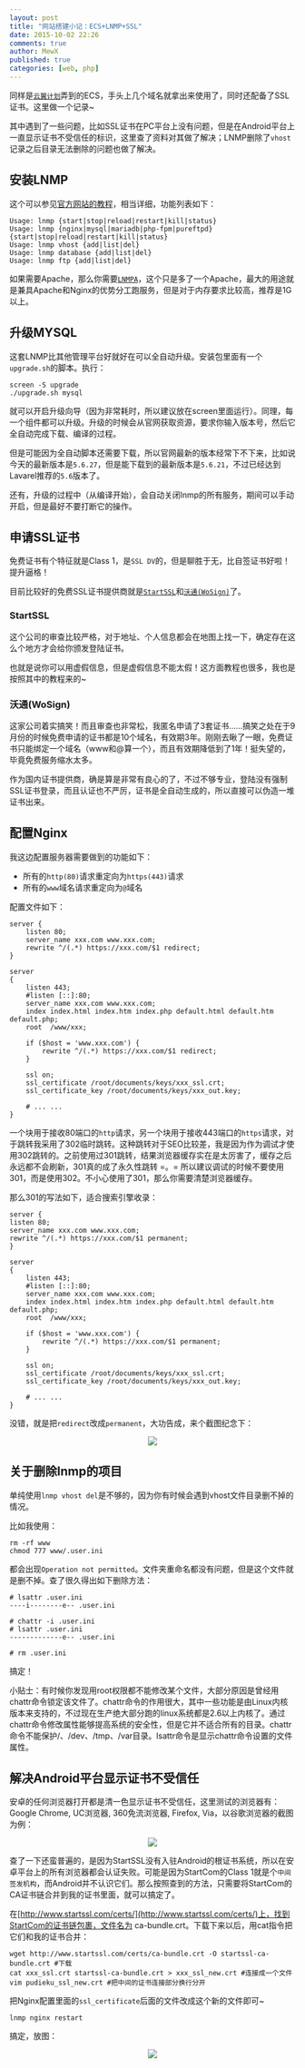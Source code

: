 ```yaml
---
layout: post
title: "网站搭建小记：ECS+LNMP+SSL"
date: 2015-10-02 22:26
comments: true
author: MewX
published: true
categories: [web, php]
---
```


同样是[`云翼计划`](http://www.aliyun.com/act/aliyun/campus.html)弄到的ECS，手头上几个域名就拿出来使用了，同时还配备了SSL证书。这里做一个记录~

其中遇到了一些问题，比如SSL证书在PC平台上没有问题，但是在Android平台上一直显示证书不受信任的标识，这里查了资料对其做了解决；LNMP删除了`vhost`记录之后目录无法删除的问题也做了解决。

## 安装LNMP

这个可以参见[官方网站的教程](http://lnmp.org/)，相当详细，功能列表如下：

    Usage: lnmp {start|stop|reload|restart|kill|status}
    Usage: lnmp {nginx|mysql|mariadb|php-fpm|pureftpd} {start|stop|reload|restart|kill|status}
    Usage: lnmp vhost {add|list|del}
    Usage: lnmp database {add|list|del}
    Usage: lnmp ftp {add|list|del}


如果需要Apache，那么你需要[`LNMPA`](http://lnmp.org/lnmpa.html)，这个只是多了一个Apache，最大的用途就是兼具Apache和Nginx的优势分工跑服务，但是对于内存要求比较高，推荐是1G以上。

## 升级MYSQL

这套LNMP比其他管理平台好就好在可以全自动升级。安装包里面有一个`upgrade.sh`的脚本。执行：

    screen -S upgrade
    ./upgrade.sh mysql

就可以开启升级向导（因为非常耗时，所以建议放在screen里面运行）。同理，每一个组件都可以升级。升级的时候会从官网获取资源，要求你输入版本号，然后它全自动完成下载、编译的过程。

但是可能因为全自动脚本还需要下载，所以官网最新的版本经常下不下来，比如说今天的最新版本是`5.6.27`，但是能下载到的最新版本是`5.6.21`，不过已经达到Lavarel推荐的`5.6`版本了。

还有，升级的过程中（从编译开始），会自动关闭lnmp的所有服务，期间可以手动开启，但是最好不要打断它的操作。

## 申请SSL证书

免费证书有个特征就是Class 1，是`SSL DV`的，但是聊胜于无，比自签证书好啦！提升逼格！

目前比较好的免费SSL证书提供商就是[`StartSSL`](https://startssl.com/)和[`沃通(WoSign)`](https://wosign.com/)了。

### StartSSL

这个公司的审查比较严格，对于地址、个人信息都会在地图上找一下，确定存在这么个地方才会给你颁发登陆证书。

也就是说你可以用虚假信息，但是虚假信息不能太假！这方面教程也很多，我也是按照其中的教程来的~

### 沃通(WoSign)

这家公司着实搞笑！而且审查也非常松，我匿名申请了3套证书……搞笑之处在于9月份的时候免费申请的证书都是10个域名，有效期3年。刚刚去瞅了一眼，免费证书只能绑定一个域名（www和@算一个），而且有效期降低到了1年！挺失望的，毕竟免费服务缩水太多。

作为国内证书提供商，确是算是非常有良心的了，不过不够专业，登陆没有强制SSL证书登录，而且认证也不严厉，证书是全自动生成的，所以直接可以伪造一堆证书出来。

## 配置Nginx

我这边配置服务器需要做到的功能如下：

- 所有的`http(80)`请求重定向为`https(443)`请求
- 所有的`www`域名请求重定向为`@`域名

配置文件如下：

    server {
        listen 80;
        server_name xxx.com www.xxx.com;
        rewrite ^/(.*) https://xxx.com/$1 redirect;
    }

    server
    {
        listen 443;
        #listen [::]:80;
        server_name xxx.com www.xxx.com;
        index index.html index.htm index.php default.html default.htm default.php;
        root  /www/xxx;

        if ($host = 'www.xxx.com') {
            rewrite ^/(.*) https://xxx.com/$1 redirect;
        }

        ssl on;
        ssl_certificate /root/documents/keys/xxx_ssl.crt;
        ssl_certificate_key /root/documents/keys/xxx_out.key;

        # ... ...
    }

一个块用于接收80端口的`http`请求，另一个块用于接收443端口的`https`请求，对于跳转我采用了302临时跳转。这种跳转对于SEO比较差，我是因为作为调试才使用302跳转的。之前使用过301跳转，结果浏览器缓存实在是太厉害了，缓存之后永远都不会刷新，301真的成了永久性跳转 =。= 所以建议调试的时候不要使用301，而是使用302。不小心使用了301，那么你需要清楚浏览器缓存。

那么301的写法如下，适合搜索引擎收录：

    server {
    listen 80;
    server_name xxx.com www.xxx.com;
    rewrite ^/(.*) https://xxx.com/$1 permanent;
    }

    server
    {
        listen 443;
        #listen [::]:80;
        server_name xxx.com www.xxx.com;
        index index.html index.htm index.php default.html default.htm default.php;
        root  /www/xxx;

        if ($host = 'www.xxx.com') {
            rewrite ^/(.*) https://xxx.com/$1 permanent;
        }

        ssl on;
        ssl_certificate /root/documents/keys/xxx_ssl.crt;
        ssl_certificate_key /root/documents/keys/xxx_out.key;

        # ... ...
    }

没错，就是把`redirect`改成`permanent`，大功告成，来个截图纪念下：

<center><img src="{{ site.cdn }}imgs/201510/ssl-preview.jpg" style="max-width:100%; height:auto;"/></center>

## 关于删除lnmp的项目

单纯使用`lnmp vhost del`是不够的，因为你有时候会遇到vhost文件目录删不掉的情况。

比如我使用：

    rm -rf www
    chmod 777 www/.user.ini

都会出现`Operation not permitted`。文件夹重命名都没有问题，但是这个文件就是删不掉。查了很久得出如下删除方法：

    # lsattr .user.ini
    ----i--------e-- .user.ini

    # chattr -i .user.ini
    # lsattr .user.ini
    -------------e-- .user.ini

    # rm .user.ini

搞定！

小贴士：有时候你发现用root权限都不能修改某个文件，大部分原因是曾经用chattr命令锁定该文件了。chattr命令的作用很大，其中一些功能是由Linux内核版本来支持的，不过现在生产绝大部分跑的linux系统都是2.6以上内核了。通过chattr命令修改属性能够提高系统的安全性，但是它并不适合所有的目录。chattr命令不能保护/、/dev、/tmp、/var目录。lsattr命令是显示chattr命令设置的文件属性。

## 解决Android平台显示证书不受信任

安卓的任何浏览器打开都是清一色显示证书不受信任，这里测试的浏览器有：Google Chrome, UC浏览器, 360免流浏览器, Firefox, Via，以谷歌浏览器的截图为例：

<center><img src="{{ site.cdn }}imgs/201510/cert-err.jpg" style="max-width:100%; height:auto;"/></center>

查了一下还蛮普遍的，是因为StartSSL没有入驻Android的根证书系统，所以在安卓平台上的所有浏览器都会认证失败。可能是因为StartCom的Class 1就是个`中间签发机构`，而Android并不认识它们。那么按照查到的方法，只需要将StartCom的CA证书链合并到我的证书里面，就可以搞定了。

在[http://www.startssl.com/certs/](http://www.startssl.com/certs/)上，找到StartCom的证书链包裹，文件名为 ca-bundle.crt。下载下来以后，用cat指令把它们和我的证书合并：

    wget http://www.startssl.com/certs/ca-bundle.crt -O startssl-ca-bundle.crt #下载
    cat xxx_ssl.crt startssl-ca-bundle.crt > xxx_ssl_new.crt #连接成一个文件
    vim pudieku_ssl_new.crt #把中间的证书连接部分换行分开

把Nginx配置里面的`ssl_certificate`后面的文件改成这个新的文件即可~

    lnmp nginx restart

搞定，放图：

<center><img src="{{ site.cdn }}imgs/201510/cert-pass.jpg" style="max-width:100%; height:auto;"/></center>

